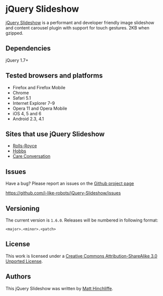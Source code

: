 # jQuery Slideshow
[jQuery Slideshow][1] is a performant and developer friendly image slideshow and content carousel plugin with support for touch gestures. 2KB when gzipped.

## Dependencies

jQuery 1.7+

## Tested browsers and platforms

 * Firefox and Firefox Mobile
 * Chrome
 * Safari 5.1
 * Internet Explorer 7–9
 * Opera 11 and Opera Mobile
 * iOS 4, 5 and 6
 * Android 2.3, 4.1

## Sites that use jQuery Slideshow

 * [Rolls-Royce](http://www.rolls-royce.com)
 * [Hobbs](http://www.hobbs.co.uk)
 * [Care Conversation](http://www.careconversation.com)

## Issues

Have a bug? Please report an issues on the [Github project page][1]

https://github.com/i-like-robots/jQuery-Slideshow/issues

## Versioning

The current version is `1.6.0`. Releases will be numbered in following format:

`<major>.<minor>.<patch>`

## License

This work is licensed under a [Creative Commons Attribution-ShareAlike 3.0 Unported License][2].

## Authors

This jQuery Slideshow was written by [Matt Hinchliffe][3].

 [1]: http://github.com/i-like-robots/jQuery-Slideshow
 [2]: http://creativecommons.org/licenses/by-sa/3.0/
 [3]: http://www.maketea.co.uk